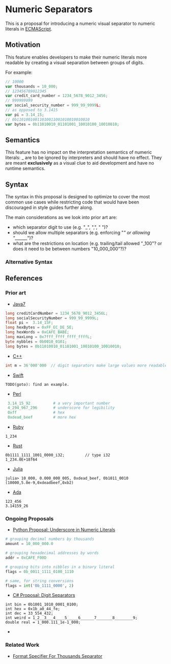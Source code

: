 # Numeric Separators

This is a proposal for introducing a numeric visual separator to numeric literals in [ECMAScript](https://github.com/tc39/ecma262/).

## Motivation

This feature enables developers to make their numeric literals more readable by creating a visual separation between groups of digits.

For example:

```js
// 10000
var thousands = 10_000;
// 123456789012345
var credit_card_number = 1234_5678_9012_3456; 
// 999999999
var social_security_number = 999_99_9999L;
// as opposed to 3.1415
var pi = 3.14_15;
// 0b11010010011010011001010010010010
var bytes = 0b11010010_01101001_10010100_10010010;
```

## Semantics

This feature has no impact on the interpretation semantics of numeric literals: _ are to be ignored by interpreters and should have no effect. They are meant **exclusively** as a visual clue to aid development and have no runtime semantics.

## Syntax

The syntax in this proposal is designed to optimize to cover the most common use cases while restricting code that would have been discouraged in style guides further along.

The main considerations as we look into prior art are:

- which separator digit to use (e.g. "_", ",", " ")?
- should we allow multiple separators (e.g. enforcing "_" or allowing "_______")?
- what are the restrictions on location (e.g. trailing/tail allowed "_100"? or does it need to be between numbers "10_000_000"?)?



### Alternative Syntax

## References

### Prior art

* [Java7](https://docs.oracle.com/javase/7/docs/technotes/guides/language/underscores-literals.html)

```java
long creditCardNumber = 1234_5678_9012_3456L;
long socialSecurityNumber = 999_99_9999L;
float pi = 	3.14_15F;
long hexBytes = 0xFF_EC_DE_5E;
long hexWords = 0xCAFE_BABE;
long maxLong = 0x7fff_ffff_ffff_ffffL;
byte nybbles = 0b0010_0101;
long bytes = 0b11010010_01101001_10010100_10010010;
```

* [C++](http://www.open-std.org/jtc1/sc22/wg21/docs/papers/2013/n3499.html)

```c++
int m = 36'000'000  // digit separators make large values more readable  
```

* [Swift](https://developer.apple.com/library/content/documentation/Swift/Conceptual/Swift_Programming_Language/LexicalStructure.html)
```
TODO(goto): find an example.
```

* [Perl](http://perldoc.perl.org/perldata.html#Scalar-value-constructors)

```perl
 3.14_15_92          # a very important number
 4_294_967_296       # underscore for legibility
 0xff                # hex
 0xdead_beef         # more hex
```

* [Ruby](http://ruby-doc.org/core-2.3.0/doc/syntax/literals_rdoc.html#label-Numbers)
```
1_234
```

* [Rust](https://doc.rust-lang.org/reference.html#number-literals)
```
0b1111_1111_1001_0000_i32;         // type i32
1_234.0E+18f64
```

* [Julia](https://docs.julialang.org/en/release-0.4/manual/integers-and-floating-point-numbers/)

```
julia> 10_000, 0.000_000_005, 0xdead_beef, 0b1011_0010
(10000,5.0e-9,0xdeadbeef,0xb2)
```

* [Ada](http://archive.adaic.com/standards/83lrm/html/lrm-02-04.html#2.4)
```
123_456
3.14159_26

```

### Ongoing Proposals

* [Python Proposal: Underscore in Numeric Literals](https://www.python.org/dev/peps/pep-0515/#id19)

```python
# grouping decimal numbers by thousands
amount = 10_000_000.0

# grouping hexadecimal addresses by words
addr = 0xCAFE_F00D

# grouping bits into nibbles in a binary literal
flags = 0b_0011_1111_0100_1110

# same, for string conversions
flags = int('0b_1111_0000', 2)
```

* [C# Proposal: Digit Separators](https://github.com/dotnet/roslyn/issues/216)

```
int bin = 0b1001_1010_0001_0100;
int hex = 0x1b_a0_44_fe;
int dec = 33_554_432;
int weird = 1_2__3___4____5_____6______7_______8________9;
double real = 1_000.111_1e-1_000;
```

* 

### Related Work

* [Format Specifier For Thousands Separator](https://www.python.org/dev/peps/pep-0378/)